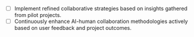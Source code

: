 - [ ] Implement refined collaborative strategies based on insights gathered from pilot projects.
- [ ] Continuously enhance AI-human collaboration methodologies actively based on user feedback and project outcomes.